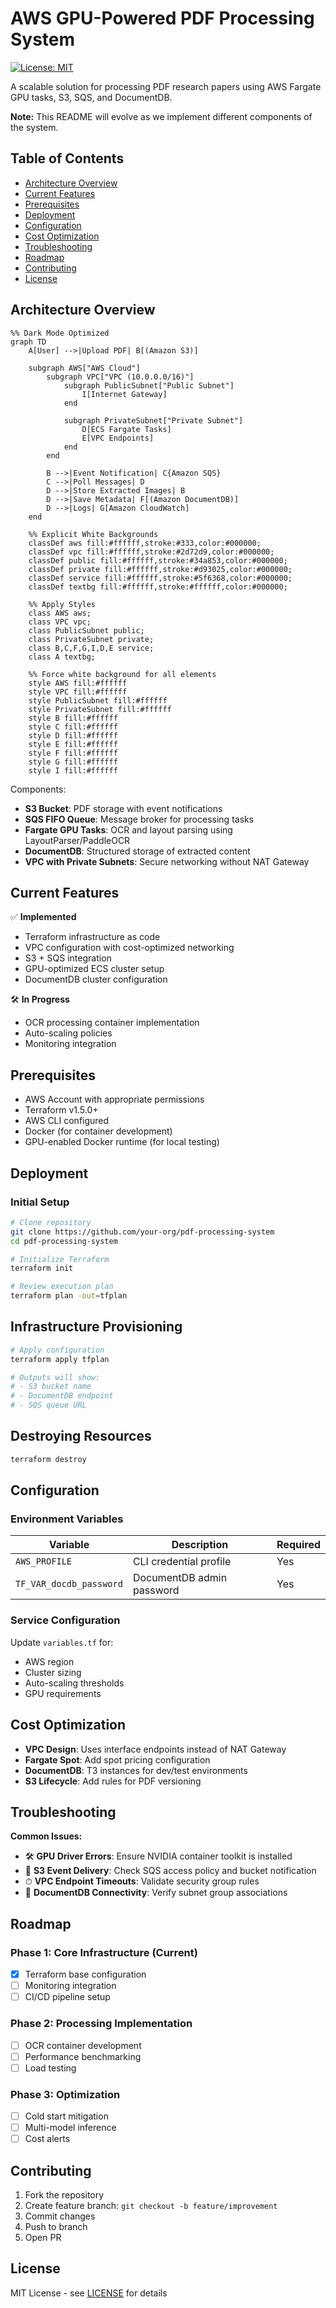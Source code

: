 # AWS GPU-Powered PDF Processing System

[![License: MIT](https://img.shields.io/badge/License-MIT-yellow.svg)](https://opensource.org/licenses/MIT)

A scalable solution for processing PDF research papers using AWS Fargate GPU tasks, S3, SQS, and DocumentDB.

**Note:** This README will evolve as we implement different components of the system.

## Table of Contents
- [Architecture Overview](#architecture-overview)
- [Current Features](#current-features)
- [Prerequisites](#prerequisites)
- [Deployment](#deployment)
- [Configuration](#configuration)
- [Cost Optimization](#cost-optimization)
- [Troubleshooting](#troubleshooting)
- [Roadmap](#roadmap)
- [Contributing](#contributing)
- [License](#license)

## Architecture Overview
```mermaid
%% Dark Mode Optimized
graph TD
    A[User] -->|Upload PDF| B[(Amazon S3)]
    
    subgraph AWS["AWS Cloud"]
        subgraph VPC["VPC (10.0.0.0/16)"]
            subgraph PublicSubnet["Public Subnet"]
                I[Internet Gateway]
            end
            
            subgraph PrivateSubnet["Private Subnet"]
                D[ECS Fargate Tasks]
                E[VPC Endpoints]
            end
        end
        
        B -->|Event Notification| C{Amazon SQS}
        C -->|Poll Messages| D
        D -->|Store Extracted Images| B
        D -->|Save Metadata| F[(Amazon DocumentDB)]
        D -->|Logs| G[Amazon CloudWatch]
    end
    
    %% Explicit White Backgrounds
    classDef aws fill:#ffffff,stroke:#333,color:#000000;
    classDef vpc fill:#ffffff,stroke:#2d72d9,color:#000000;
    classDef public fill:#ffffff,stroke:#34a853,color:#000000;
    classDef private fill:#ffffff,stroke:#d93025,color:#000000;
    classDef service fill:#ffffff,stroke:#5f6368,color:#000000;
    classDef textbg fill:#ffffff,stroke:#ffffff,color:#000000;
    
    %% Apply Styles
    class AWS aws;
    class VPC vpc;
    class PublicSubnet public;
    class PrivateSubnet private;
    class B,C,F,G,I,D,E service;
    class A textbg;
    
    %% Force white background for all elements
    style AWS fill:#ffffff
    style VPC fill:#ffffff
    style PublicSubnet fill:#ffffff
    style PrivateSubnet fill:#ffffff
    style B fill:#ffffff
    style C fill:#ffffff
    style D fill:#ffffff
    style E fill:#ffffff
    style F fill:#ffffff
    style G fill:#ffffff
    style I fill:#ffffff
```

Components:
- **S3 Bucket**: PDF storage with event notifications
- **SQS FIFO Queue**: Message broker for processing tasks
- **Fargate GPU Tasks**: OCR and layout parsing using LayoutParser/PaddleOCR
- **DocumentDB**: Structured storage of extracted content
- **VPC with Private Subnets**: Secure networking without NAT Gateway

## Current Features
✅ **Implemented**  
- Terraform infrastructure as code
- VPC configuration with cost-optimized networking
- S3 + SQS integration
- GPU-optimized ECS cluster setup
- DocumentDB cluster configuration

🛠 **In Progress**  
- OCR processing container implementation
- Auto-scaling policies
- Monitoring integration

## Prerequisites
- AWS Account with appropriate permissions
- Terraform v1.5.0+
- AWS CLI configured
- Docker (for container development)
- GPU-enabled Docker runtime (for local testing)

## Deployment

### Initial Setup
```bash
# Clone repository
git clone https://github.com/your-org/pdf-processing-system
cd pdf-processing-system

# Initialize Terraform
terraform init

# Review execution plan
terraform plan -out=tfplan
```
## Infrastructure Provisioning
```bash
# Apply configuration
terraform apply tfplan

# Outputs will show:
# - S3 bucket name
# - DocumentDB endpoint
# - SQS queue URL
```
## Destroying Resources
```bash
terraform destroy
```
## Configuration

### Environment Variables
| Variable               | Description                     | Required |
|------------------------|---------------------------------|----------|
| `AWS_PROFILE`          | CLI credential profile          | Yes      |
| `TF_VAR_docdb_password`| DocumentDB admin password       | Yes      |

### Service Configuration
Update `variables.tf` for:
- AWS region
- Cluster sizing
- Auto-scaling thresholds
- GPU requirements

## Cost Optimization
- **VPC Design**: Uses interface endpoints instead of NAT Gateway  
- **Fargate Spot**: Add spot pricing configuration  
- **DocumentDB**: T3 instances for dev/test environments  
- **S3 Lifecycle**: Add rules for PDF versioning  

## Troubleshooting
**Common Issues:**  
- 🛠 **GPU Driver Errors**: Ensure NVIDIA container toolkit is installed  
- 📨 **S3 Event Delivery**: Check SQS access policy and bucket notification  
- ⏱ **VPC Endpoint Timeouts**: Validate security group rules  
- 🔌 **DocumentDB Connectivity**: Verify subnet group associations  

## Roadmap
### Phase 1: Core Infrastructure (Current)
- [x] Terraform base configuration  
- [ ] Monitoring integration  
- [ ] CI/CD pipeline setup  

### Phase 2: Processing Implementation
- [ ] OCR container development  
- [ ] Performance benchmarking  
- [ ] Load testing  

### Phase 3: Optimization
- [ ] Cold start mitigation  
- [ ] Multi-model inference  
- [ ] Cost alerts  

## Contributing
1. Fork the repository  
2. Create feature branch: `git checkout -b feature/improvement`  
3. Commit changes  
4. Push to branch  
5. Open PR  

## License  
MIT License - see [LICENSE](LICENSE) for details
